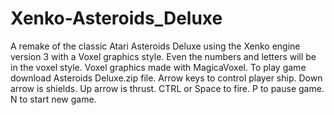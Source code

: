 # Xenko-Asteroids_Deluxe
A remake of the classic Atari Asteroids Deluxe using the Xenko engine version 3 with a Voxel graphics style.
Even the numbers and letters will be in the voxel style.
Voxel graphics made with MagicaVoxel.
To play game download Asteroids Deluxe.zip file.
Arrow keys to control player ship. Down arrow is shields. Up arrow is thrust.
CTRL or Space to fire. P to pause game. N to start new game.